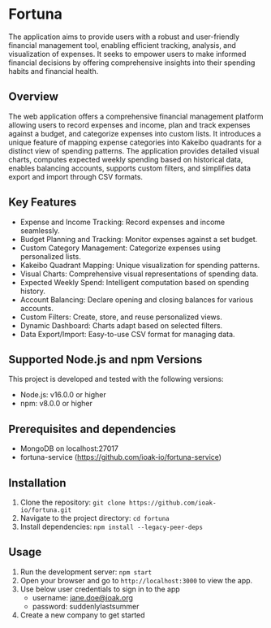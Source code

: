 # Fortuna

The application aims to provide users with a robust and user-friendly financial management tool, enabling efficient tracking, analysis, and visualization of expenses. It seeks to empower users to make informed financial decisions by offering comprehensive insights into their spending habits and financial health.

## Overview

The web application offers a comprehensive financial management platform allowing users to record expenses and income, plan and track expenses against a budget, and categorize expenses into custom lists. It introduces a unique feature of mapping expense categories into Kakeibo quadrants for a distinct view of spending patterns. The application provides detailed visual charts, computes expected weekly spending based on historical data, enables balancing accounts, supports custom filters, and simplifies data export and import through CSV formats.

## Key Features
- Expense and Income Tracking: Record expenses and income seamlessly.
- Budget Planning and Tracking: Monitor expenses against a set budget.
- Custom Category Management: Categorize expenses using personalized lists.
- Kakeibo Quadrant Mapping: Unique visualization for spending patterns.
- Visual Charts: Comprehensive visual representations of spending data.
- Expected Weekly Spend: Intelligent computation based on spending history.
- Account Balancing: Declare opening and closing balances for various accounts.
- Custom Filters: Create, store, and reuse personalized views.
- Dynamic Dashboard: Charts adapt based on selected filters.
- Data Export/Import: Easy-to-use CSV format for managing data.

## Supported Node.js and npm Versions

This project is developed and tested with the following versions:

- Node.js: v16.0.0 or higher
- npm: v8.0.0 or higher

## Prerequisites and dependencies
- MongoDB on localhost:27017
- fortuna-service (https://github.com/ioak-io/fortuna-service)

## Installation

1. Clone the repository: `git clone https://github.com/ioak-io/fortuna.git`
2. Navigate to the project directory: `cd fortuna`
3. Install dependencies: `npm install --legacy-peer-deps`

## Usage

1. Run the development server: `npm start`
2. Open your browser and go to `http://localhost:3000` to view the app.
3. Use below user credentials to sign in to the app
    - username: jane.doe@ioak.org
    - password: suddenlylastsummer
4. Create a new company to get started
